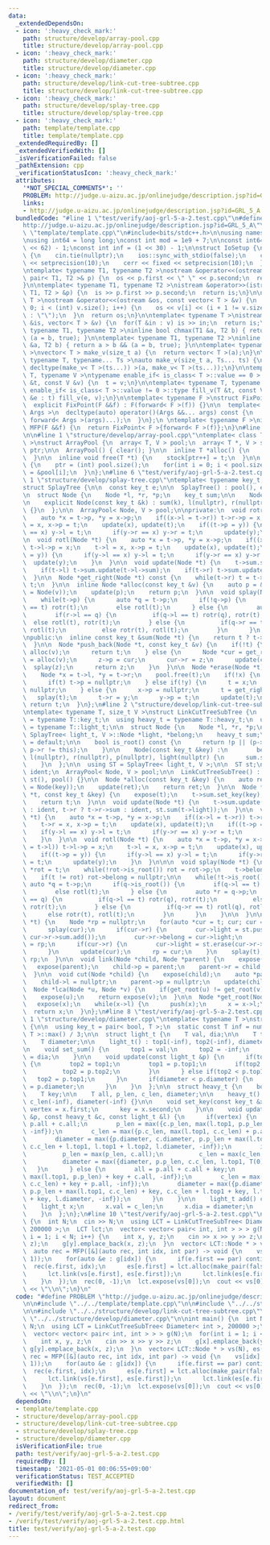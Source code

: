 ```yaml
---
data:
  _extendedDependsOn:
  - icon: ':heavy_check_mark:'
    path: structure/develop/array-pool.cpp
    title: structure/develop/array-pool.cpp
  - icon: ':heavy_check_mark:'
    path: structure/develop/diameter.cpp
    title: structure/develop/diameter.cpp
  - icon: ':heavy_check_mark:'
    path: structure/develop/link-cut-tree-subtree.cpp
    title: structure/develop/link-cut-tree-subtree.cpp
  - icon: ':heavy_check_mark:'
    path: structure/develop/splay-tree.cpp
    title: structure/develop/splay-tree.cpp
  - icon: ':heavy_check_mark:'
    path: template/template.cpp
    title: template/template.cpp
  _extendedRequiredBy: []
  _extendedVerifiedWith: []
  _isVerificationFailed: false
  _pathExtension: cpp
  _verificationStatusIcon: ':heavy_check_mark:'
  attributes:
    '*NOT_SPECIAL_COMMENTS*': ''
    PROBLEM: http://judge.u-aizu.ac.jp/onlinejudge/description.jsp?id=GRL_5_A
    links:
    - http://judge.u-aizu.ac.jp/onlinejudge/description.jsp?id=GRL_5_A
  bundledCode: "#line 1 \"test/verify/aoj-grl-5-a-2.test.cpp\"\n#define PROBLEM \"\
    http://judge.u-aizu.ac.jp/onlinejudge/description.jsp?id=GRL_5_A\"\n\n#line 1\
    \ \"template/template.cpp\"\n#include<bits/stdc++.h>\n\nusing namespace std;\n\
    \nusing int64 = long long;\nconst int mod = 1e9 + 7;\n\nconst int64 infll = (1LL\
    \ << 62) - 1;\nconst int inf = (1 << 30) - 1;\n\nstruct IoSetup {\n  IoSetup()\
    \ {\n    cin.tie(nullptr);\n    ios::sync_with_stdio(false);\n    cout << fixed\
    \ << setprecision(10);\n    cerr << fixed << setprecision(10);\n  }\n} iosetup;\n\
    \ntemplate< typename T1, typename T2 >\nostream &operator<<(ostream &os, const\
    \ pair< T1, T2 >& p) {\n  os << p.first << \" \" << p.second;\n  return os;\n\
    }\n\ntemplate< typename T1, typename T2 >\nistream &operator>>(istream &is, pair<\
    \ T1, T2 > &p) {\n  is >> p.first >> p.second;\n  return is;\n}\n\ntemplate< typename\
    \ T >\nostream &operator<<(ostream &os, const vector< T > &v) {\n  for(int i =\
    \ 0; i < (int) v.size(); i++) {\n    os << v[i] << (i + 1 != v.size() ? \" \"\
    \ : \"\");\n  }\n  return os;\n}\n\ntemplate< typename T >\nistream &operator>>(istream\
    \ &is, vector< T > &v) {\n  for(T &in : v) is >> in;\n  return is;\n}\n\ntemplate<\
    \ typename T1, typename T2 >\ninline bool chmax(T1 &a, T2 b) { return a < b &&\
    \ (a = b, true); }\n\ntemplate< typename T1, typename T2 >\ninline bool chmin(T1\
    \ &a, T2 b) { return a > b && (a = b, true); }\n\ntemplate< typename T = int64\
    \ >\nvector< T > make_v(size_t a) {\n  return vector< T >(a);\n}\n\ntemplate<\
    \ typename T, typename... Ts >\nauto make_v(size_t a, Ts... ts) {\n  return vector<\
    \ decltype(make_v< T >(ts...)) >(a, make_v< T >(ts...));\n}\n\ntemplate< typename\
    \ T, typename V >\ntypename enable_if< is_class< T >::value == 0 >::type fill_v(T\
    \ &t, const V &v) {\n  t = v;\n}\n\ntemplate< typename T, typename V >\ntypename\
    \ enable_if< is_class< T >::value != 0 >::type fill_v(T &t, const V &v) {\n  for(auto\
    \ &e : t) fill_v(e, v);\n}\n\ntemplate< typename F >\nstruct FixPoint : F {\n\
    \  explicit FixPoint(F &&f) : F(forward< F >(f)) {}\n\n  template< typename...\
    \ Args >\n  decltype(auto) operator()(Args &&... args) const {\n    return F::operator()(*this,\
    \ forward< Args >(args)...);\n  }\n};\n \ntemplate< typename F >\ninline decltype(auto)\
    \ MFP(F &&f) {\n  return FixPoint< F >{forward< F >(f)};\n}\n#line 4 \"test/verify/aoj-grl-5-a-2.test.cpp\"\
    \n\n#line 1 \"structure/develop/array-pool.cpp\"\ntemplate< class T, size_t V\
    \ >\nstruct ArrayPool {\n  array< T, V > pool;\n  array< T *, V > stock;\n  int\
    \ ptr;\n\n  ArrayPool() { clear(); }\n\n  inline T *alloc() {\n    return stock[--ptr];\n\
    \  }\n\n  inline void free(T *t) {\n    stock[ptr++] = t;\n  }\n\n  void clear()\
    \ {\n    ptr = (int) pool.size();\n    for(int i = 0; i < pool.size(); i++) stock[i]\
    \ = &pool[i];\n  }\n};\n#line 6 \"test/verify/aoj-grl-5-a-2.test.cpp\"\n\n#line\
    \ 1 \"structure/develop/splay-tree.cpp\"\ntemplate< typename key_t, size_t V >\n\
    struct SplayTree {\n\n  const key_t e;\n\n  SplayTree() : pool(), e(key_t()) {}\n\
    \n  struct Node {\n    Node *l, *r, *p;\n    key_t sum;\n\n    Node() = default;\n\
    \n    explicit Node(const key_t &k) : sum(k), l(nullptr), r(nullptr), p(nullptr)\
    \ {}\n  };\n\n  ArrayPool< Node, V > pool;\n\nprivate:\n  void rotr(Node *t) {\n\
    \    auto *x = t->p, *y = x->p;\n    if((x->l = t->r)) t->r->p = x;\n    t->r\
    \ = x, x->p = t;\n    update(x), update(t);\n    if((t->p = y)) {\n      if(y->l\
    \ == x) y->l = t;\n      if(y->r == x) y->r = t;\n      update(y);\n    }\n  }\n\
    \n  void rotl(Node *t) {\n    auto *x = t->p, *y = x->p;\n    if((x->r = t->l))\
    \ t->l->p = x;\n    t->l = x, x->p = t;\n    update(x), update(t);\n    if((t->p\
    \ = y)) {\n      if(y->l == x) y->l = t;\n      if(y->r == x) y->r = t;\n    \
    \  update(y);\n    }\n  }\n\n  void update(Node *t) {\n    t->sum.set_sum();\n\
    \    if(t->l) t->sum.update(t->l->sum);\n    if(t->r) t->sum.update(t->r->sum);\n\
    \  }\n\n  Node *get_right(Node *t) const {\n    while(t->r) t = t->r;\n    return\
    \ t;\n  }\n\n  inline Node *alloc(const key_t &v) {\n    auto p = &(*pool.alloc()\
    \ = Node(v));\n    update(p);\n    return p;\n  }\n\n  void splay(Node *t) {\n\
    \    while(t->p) {\n      auto *q = t->p;\n      if(!q->p) {\n        if(q->l\
    \ == t) rotr(t);\n        else rotl(t);\n      } else {\n        auto *r = q->p;\n\
    \        if(r->l == q) {\n          if(q->l == t) rotr(q), rotr(t);\n        \
    \  else rotl(t), rotr(t);\n        } else {\n          if(q->r == t) rotl(q),\
    \ rotl(t);\n          else rotr(t), rotl(t);\n        }\n      }\n    }\n  }\n\
    \npublic:\n  inline const key_t &sum(Node *t) {\n    return t ? t->sum : e;\n\
    \  }\n\n  Node *push_back(Node *t, const key_t &v) {\n    if(!t) {\n      t =\
    \ alloc(v);\n      return t;\n    } else {\n      Node *cur = get_right(t), *z\
    \ = alloc(v);\n      z->p = cur;\n      cur->r = z;\n      update(cur);\n    \
    \  splay(z);\n      return z;\n    }\n  }\n\n  Node *erase(Node *t) {\n    splay(t);\n\
    \    Node *x = t->l, *y = t->r;\n    pool.free(t);\n    if(!x) {\n      t = y;\n\
    \      if(t) t->p = nullptr;\n    } else if(!y) {\n      t = x;\n      t->p =\
    \ nullptr;\n    } else {\n      x->p = nullptr;\n      t = get_right(x);\n   \
    \   splay(t);\n      t->r = y;\n      y->p = t;\n      update(t);\n    }\n   \
    \ return t;\n  }\n};\n#line 2 \"structure/develop/link-cut-tree-subtree.cpp\"\n\
    \ntemplate< typename T, size_t V >\nstruct LinkCutTreeSubTree {\n  using key_t\
    \ = typename T::key_t;\n  using heavy_t = typename T::heavy_t;\n  using light_t\
    \ = typename T::light_t;\n\n  struct Node {\n    Node *l, *r, *p;\n\n    typename\
    \ SplayTree< light_t, V >::Node *light, *belong;\n    heavy_t sum;\n\n    Node()\
    \ = default;\n\n    bool is_root() const {\n      return !p || (p->l != this &&\
    \ p->r != this);\n    }\n\n    Node(const key_t &key) :\n        belong(nullptr),\
    \ l(nullptr), r(nullptr), p(nullptr), light(nullptr) {\n      sum.set_key(key);\n\
    \    }\n  };\n\n  using ST = SplayTree< light_t, V >;\n\n  ST st;\n  const heavy_t\
    \ ident;\n  ArrayPool< Node, V > pool;\n\n  LinkCutTreeSubTree() : ident(heavy_t()),\
    \ st(), pool() {}\n\n  Node *alloc(const key_t &key) {\n    auto ret = &(*pool.alloc()\
    \ = Node(key));\n    update(ret);\n    return ret;\n  }\n\n  Node *set_key(Node\
    \ *t, const key_t &key) {\n    expose(t);\n    t->sum.set_key(key);\n    update(t);\n\
    \    return t;\n  }\n\n  void update(Node *t) {\n    t->sum.update(t->l ? t->l->sum\
    \ : ident, t->r ? t->r->sum : ident, st.sum(t->light));\n  }\n\n  void rotr(Node\
    \ *t) {\n    auto *x = t->p, *y = x->p;\n    if((x->l = t->r)) t->r->p = x;\n\
    \    t->r = x, x->p = t;\n    update(x), update(t);\n    if((t->p = y)) {\n  \
    \    if(y->l == x) y->l = t;\n      if(y->r == x) y->r = t;\n      update(y);\n\
    \    }\n  }\n\n  void rotl(Node *t) {\n    auto *x = t->p, *y = x->p;\n    if((x->r\
    \ = t->l)) t->l->p = x;\n    t->l = x, x->p = t;\n    update(x), update(t);\n\
    \    if((t->p = y)) {\n      if(y->l == x) y->l = t;\n      if(y->r == x) y->r\
    \ = t;\n      update(y);\n    }\n  }\n\n\n  void splay(Node *t) {\n\n    Node\
    \ *rot = t;\n    while(!rot->is_root()) rot = rot->p;\n    t->belong = rot->belong;\n\
    \    if(t != rot) rot->belong = nullptr;\n\n    while(!t->is_root()) {\n     \
    \ auto *q = t->p;\n      if(q->is_root()) {\n        if(q->l == t) rotr(t);\n\
    \        else rotl(t);\n      } else {\n        auto *r = q->p;\n        if(r->l\
    \ == q) {\n          if(q->l == t) rotr(q), rotr(t);\n          else rotl(t),\
    \ rotr(t);\n        } else {\n          if(q->r == t) rotl(q), rotl(t);\n    \
    \      else rotr(t), rotl(t);\n        }\n      }\n    }\n\n  }\n\n\n  Node *expose(Node\
    \ *t) {\n    Node *rp = nullptr;\n    for(auto *cur = t; cur; cur = cur->p) {\n\
    \      splay(cur);\n      if(cur->r) {\n        cur->light = st.push_back(cur->light,\
    \ cur->r->sum.add());\n        cur->r->belong = cur->light;\n      }\n      cur->r\
    \ = rp;\n      if(cur->r) {\n        cur->light = st.erase(cur->r->belong);\n\
    \      }\n      update(cur);\n      rp = cur;\n    }\n    splay(t);\n    return\
    \ rp;\n  }\n\n  void link(Node *child, Node *parent) {\n    expose(child);\n \
    \   expose(parent);\n    child->p = parent;\n    parent->r = child;\n    update(parent);\n\
    \  }\n\n  void cut(Node *child) {\n    expose(child);\n    auto *parent = child->l;\n\
    \    child->l = nullptr;\n    parent->p = nullptr;\n    update(child);\n  }\n\n\
    \  Node *lca(Node *u, Node *v) {\n    if(get_root(u) != get_root(v)) return nullptr;\n\
    \    expose(u);\n    return expose(v);\n  }\n\n  Node *get_root(Node *x) {\n \
    \   expose(x);\n    while(x->l) {\n      push(x);\n      x = x->l;\n    }\n  \
    \  return x;\n  }\n};\n#line 8 \"test/verify/aoj-grl-5-a-2.test.cpp\"\n\n#line\
    \ 1 \"structure/develop/diameter.cpp\"\ntemplate< typename T >\nstruct Diameter\
    \ {\n\n  using key_t = pair< bool, T >;\n  static const T inf = numeric_limits<\
    \ T >::max() / 3;\n\n  struct light_t {\n    T val, dia;\n\n    T top1, top2;\n\
    \    T diameter;\n\n    light_t() : top1(-inf), top2(-inf), diameter(-inf) {}\n\
    \n    void set_sum() {\n      top1 = val;\n      top2 = -inf;\n      diameter\
    \ = dia;\n    }\n\n    void update(const light_t &p) {\n      if(top1 < p.top1)\
    \ {\n        top2 = top1;\n        top1 = p.top1;\n        if(top2 < p.top2) {\n\
    \          top2 = p.top2;\n        }\n      } else if(top2 < p.top1) {\n     \
    \   top2 = p.top1;\n      }\n      if(diameter < p.diameter) {\n        diameter\
    \ = p.diameter;\n      }\n    }\n  };\n\n  struct heavy_t {\n    bool vertex;\n\
    \    T key;\n\n    T all, p_len, c_len, diameter;\n\n    heavy_t() : all(0), p_len(-inf),\
    \ c_len(-inf), diameter(-inf) {}\n\n    void set_key(const key_t &x) {\n     \
    \ vertex = x.first;\n      key = x.second;\n    }\n\n    void update(const heavy_t\
    \ &p, const heavy_t &c, const light_t &l) {\n      if(vertex) {\n        all =\
    \ p.all + c.all;\n        p_len = max({c.p_len, max(l.top1, p.p_len) + c.all,\
    \ -inf});\n        c_len = max({p.c_len, max(l.top1, c.c_len) + p.all, -inf});\n\
    \        diameter = max({p.diameter, c.diameter, p.p_len + max(l.top1, c.c_len),\
    \ c.c_len + l.top1, l.top1 + l.top2, l.diameter, -inf});\n        if(key) {\n\
    \          p_len = max(p_len, c.all);\n          c_len = max(c_len, p.all);\n\
    \          diameter = max({diameter, p.p_len, c.c_len, l.top1, T(0)});\n     \
    \   }\n      } else {\n        all = p.all + c.all + key;\n        p_len = max({c.p_len,\
    \ max(l.top1, p.p_len) + key + c.all, -inf});\n        c_len = max({p.c_len, max(l.top1,\
    \ c.c_len) + key + p.all, -inf});\n        diameter = max({p.diameter, c.diameter,\
    \ p.p_len + max(l.top1, c.c_len) + key, c.c_len + l.top1 + key, l.top1 + l.top2\
    \ + key, l.diameter, -inf});\n      }\n    }\n\n    light_t add() const {\n  \
    \    light_t x;\n      x.val = c_len;\n      x.dia = diameter;\n      return x;\n\
    \    }\n  };\n};\n#line 10 \"test/verify/aoj-grl-5-a-2.test.cpp\"\n\nint main()\
    \ {\n  int N;\n  cin >> N;\n  using LCT = LinkCutTreeSubTree< Diameter< int >,\
    \ 200000 >;\n  LCT lct;\n  vector< vector< pair< int, int > > > g(N);\n  for(int\
    \ i = 1; i < N; i++) {\n    int x, y, z;\n    cin >> x >> y >> z;\n    g[x].emplace_back(y,\
    \ z);\n    g[y].emplace_back(x, z);\n  }\n  vector< LCT::Node * > vs(N), es(N);\n\
    \  auto rec = MFP([&](auto rec, int idx, int par) -> void {\n    vs[idx] = lct.alloc(make_pair(true,\
    \ 1));\n    for(auto &e : g[idx]) {\n      if(e.first == par) continue;\n    \
    \  rec(e.first, idx);\n      es[e.first] = lct.alloc(make_pair(false, e.second));\n\
    \      lct.link(vs[e.first], es[e.first]);\n      lct.link(es[e.first], vs[idx]);\n\
    \    }\n  });\n  rec(0, -1);\n  lct.expose(vs[0]);\n  cout << vs[0]->sum.diameter\
    \ << \"\\n\";\n}\n"
  code: "#define PROBLEM \"http://judge.u-aizu.ac.jp/onlinejudge/description.jsp?id=GRL_5_A\"\
    \n\n#include \"../../template/template.cpp\"\n\n#include \"../../structure/develop/array-pool.cpp\"\
    \n\n#include \"../../structure/develop/link-cut-tree-subtree.cpp\"\n\n#include\
    \ \"../../structure/develop/diameter.cpp\"\n\nint main() {\n  int N;\n  cin >>\
    \ N;\n  using LCT = LinkCutTreeSubTree< Diameter< int >, 200000 >;\n  LCT lct;\n\
    \  vector< vector< pair< int, int > > > g(N);\n  for(int i = 1; i < N; i++) {\n\
    \    int x, y, z;\n    cin >> x >> y >> z;\n    g[x].emplace_back(y, z);\n   \
    \ g[y].emplace_back(x, z);\n  }\n  vector< LCT::Node * > vs(N), es(N);\n  auto\
    \ rec = MFP([&](auto rec, int idx, int par) -> void {\n    vs[idx] = lct.alloc(make_pair(true,\
    \ 1));\n    for(auto &e : g[idx]) {\n      if(e.first == par) continue;\n    \
    \  rec(e.first, idx);\n      es[e.first] = lct.alloc(make_pair(false, e.second));\n\
    \      lct.link(vs[e.first], es[e.first]);\n      lct.link(es[e.first], vs[idx]);\n\
    \    }\n  });\n  rec(0, -1);\n  lct.expose(vs[0]);\n  cout << vs[0]->sum.diameter\
    \ << \"\\n\";\n}\n"
  dependsOn:
  - template/template.cpp
  - structure/develop/array-pool.cpp
  - structure/develop/link-cut-tree-subtree.cpp
  - structure/develop/splay-tree.cpp
  - structure/develop/diameter.cpp
  isVerificationFile: true
  path: test/verify/aoj-grl-5-a-2.test.cpp
  requiredBy: []
  timestamp: '2021-05-01 00:06:55+09:00'
  verificationStatus: TEST_ACCEPTED
  verifiedWith: []
documentation_of: test/verify/aoj-grl-5-a-2.test.cpp
layout: document
redirect_from:
- /verify/test/verify/aoj-grl-5-a-2.test.cpp
- /verify/test/verify/aoj-grl-5-a-2.test.cpp.html
title: test/verify/aoj-grl-5-a-2.test.cpp
---
```

